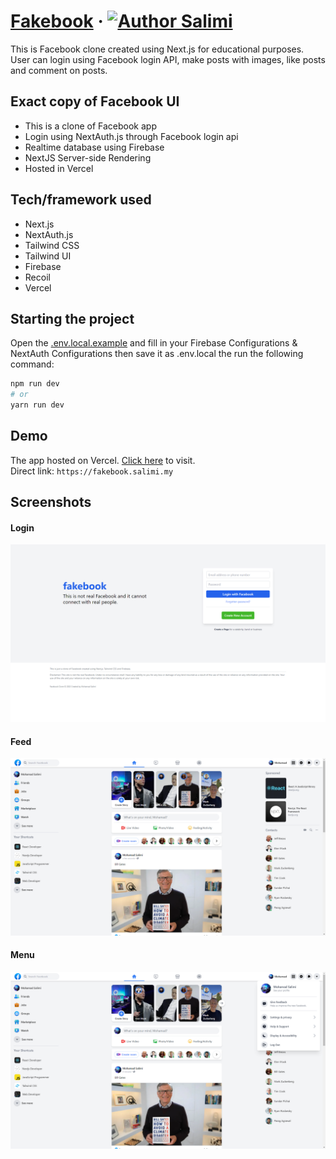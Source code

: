 # [Fakebook](https://fakebook.salimi.my) &middot; [![Author Salimi](https://img.shields.io/badge/Author-Salimi-%3C%3E)](https://www.linkedin.com/in/mohamad-salimi/)

This is Facebook clone created using Next.js for educational purposes. User can login using Facebook login API, make posts with images, like posts and comment on posts.

## Exact copy of Facebook UI

- This is a clone of Facebook app
- Login using NextAuth.js through Facebook login api
- Realtime database using Firebase
- NextJS Server-side Rendering
- Hosted in Vercel

## Tech/framework used

- Next.js
- NextAuth.js
- Tailwind CSS
- Tailwind UI
- Firebase
- Recoil
- Vercel

## Starting the project

Open the [.env.local.example](/.env.local.example) and fill in your Firebase Configurations & NextAuth Configurations then save it as .env.local the run the following command:

```bash
npm run dev
# or
yarn run dev
```

## Demo

The app hosted on Vercel. [Click here](https://fakebook-salimi.my) to visit.
<br>
Direct link: `https://fakebook.salimi.my`

## Screenshots

#### Login

![Login](/screenshots/screenshot-1.png)

#### Feed

![Feed](/screenshots/screenshot-2.png)

#### Menu

![Menu](/screenshots/screenshot-3.png)
